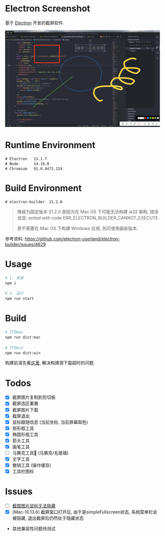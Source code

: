 # Electron Screenshot

基于 [Electron](https://www.electronjs.org/) 开发的截屏软件.

![demo](./src/assets/image/demo.jpg)

# Runtime Environment

```
# Electron   13.1.7
# Node       14.16.0
# Chromium   91.0.4472.124
```

# Build Environment
```
# electron-builder  21.2.0
```

> 降级为固定版本 21.2.0 是因为在 Mac OS 下可能无法构建 ia32 架构, 错误信息: exited with code ERR_ELECTRON_BUILDER_CANNOT_EXECUTE. 
> 
> 若不需要在 Mac OS 下构建 Windows 应用, 则可使用最新版本.

参考资料: https://github.com/electron-userland/electron-builder/issues/4629

# Usage

```bash
# 1. 安装
npm i

# 2. 运行
npm run start
```

# Build

```bash
# 打包mac
npm run dist:mac

# 打包win
npm run dist:win
```

构建前请先看[这里](https://zhuanlan.zhihu.com/p/110448415), 解决构建源下载超时的问题.

# Todos

- [x] 截屏图片复制到剪切板
- [x] 截屏选区重置
- [x] 截屏图片下载
- [x] 截屏退出
- [x] 鼠标跟随信息 (当前坐标, 当前屏幕取色) 
- [x] 矩形框工具
- [x] 椭圆形框工具
- [x] 箭头工具
- [x] 画笔工具
- [ ] 马赛克工具🤔 (马赛克/毛玻璃)
- [x] 文字工具
- [x] 撤销工具 (操作缓存)
- [x] 工具栏图标

# Issues

- [ ] [截图图片鼠标无法隐藏](https://github.com/electron/electron/issues/7584)
- [x] [Mac-10.13.6] 截屏窗口打开后, 由于是simpleFullscreen状态, 系统菜单栏会被隐藏, 退出截屏后仍然处于隐藏状态
- 其他兼容性问题待测试